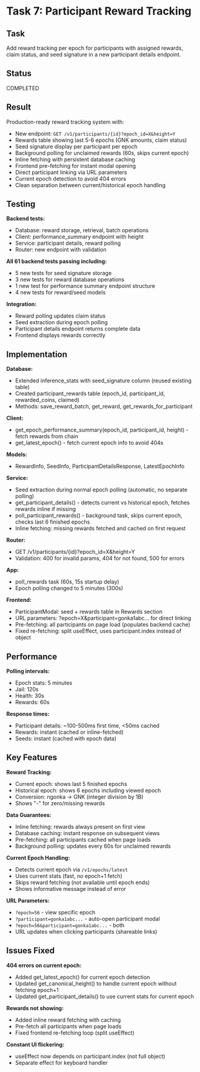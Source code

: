 # Task 7: Participant Reward Tracking

## Task
Add reward tracking per epoch for participants with assigned rewards, claim status, and seed signature in a new participant details endpoint.

## Status
COMPLETED

## Result
Production-ready reward tracking system with:
- New endpoint: `GET /v1/participants/{id}?epoch_id=X&height=Y`
- Rewards table showing last 5-6 epochs (GNK amounts, claim status)
- Seed signature display per participant per epoch
- Background polling for unclaimed rewards (60s, skips current epoch)
- Inline fetching with persistent database caching
- Frontend pre-fetching for instant modal opening
- Direct participant linking via URL parameters
- Current epoch detection to avoid 404 errors
- Clean separation between current/historical epoch handling


## Testing

**Backend tests:**
- Database: reward storage, retrieval, batch operations
- Client: performance_summary endpoint with height
- Service: participant details, reward polling
- Router: new endpoint with validation

**All 61 backend tests passing including:**
- 5 new tests for seed signature storage
- 3 new tests for reward database operations
- 1 new test for performance summary endpoint structure
- 4 new tests for reward/seed models

**Integration:**
- Reward polling updates claim status
- Seed extraction during epoch polling
- Participant details endpoint returns complete data
- Frontend displays rewards correctly

## Implementation

**Database:**
- Extended inference_stats with seed_signature column (reused existing table)
- Created participant_rewards table (epoch_id, participant_id, rewarded_coins, claimed)
- Methods: save_reward_batch, get_reward, get_rewards_for_participant

**Client:**
- get_epoch_performance_summary(epoch_id, participant_id, height) - fetch rewards from chain
- get_latest_epoch() - fetch current epoch info to avoid 404s

**Models:**
- RewardInfo, SeedInfo, ParticipantDetailsResponse, LatestEpochInfo

**Service:**
- Seed extraction during normal epoch polling (automatic, no separate polling)
- get_participant_details() - detects current vs historical epoch, fetches rewards inline if missing
- poll_participant_rewards() - background task, skips current epoch, checks last 6 finished epochs
- Inline fetching: missing rewards fetched and cached on first request

**Router:**
- GET /v1/participants/{id}?epoch_id=X&height=Y
- Validation: 400 for invalid params, 404 for not found, 500 for errors

**App:**
- poll_rewards task (60s, 15s startup delay)
- Epoch polling changed to 5 minutes (300s)

**Frontend:**
- ParticipantModal: seed + rewards table in Rewards section
- URL parameters: ?epoch=X&participant=gonka1abc... for direct linking
- Pre-fetching: all participants on page load (populates backend cache)
- Fixed re-fetching: split useEffect, uses participant.index instead of object

## Performance

**Polling intervals:**
- Epoch stats: 5 minutes
- Jail: 120s
- Health: 30s  
- Rewards: 60s

**Response times:**
- Participant details: ~100-500ms first time, <50ms cached
- Rewards: instant (cached or inline-fetched)
- Seeds: instant (cached with epoch data)

## Key Features

**Reward Tracking:**
- Current epoch: shows last 5 finished epochs
- Historical epoch: shows 6 epochs including viewed epoch
- Conversion: ngonka → GNK (integer division by 1B)
- Shows "-" for zero/missing rewards

**Data Guarantees:**
- Inline fetching: rewards always present on first view
- Database caching: instant response on subsequent views
- Pre-fetching: all participants cached when page loads
- Background polling: updates every 60s for unclaimed rewards

**Current Epoch Handling:**
- Detects current epoch via `/v1/epochs/latest`
- Uses current stats (fast, no epoch+1 fetch)
- Skips reward fetching (not available until epoch ends)
- Shows informative message instead of error

**URL Parameters:**
- `?epoch=56` - view specific epoch
- `?participant=gonka1abc...` - auto-open participant modal
- `?epoch=56&participant=gonka1abc...` - both
- URL updates when clicking participants (shareable links)

## Issues Fixed

**404 errors on current epoch:**
- Added get_latest_epoch() for current epoch detection
- Updated get_canonical_height() to handle current epoch without fetching epoch+1
- Updated get_participant_details() to use current stats for current epoch

**Rewards not showing:**
- Added inline reward fetching with caching
- Pre-fetch all participants when page loads
- Fixed frontend re-fetching loop (split useEffect)

**Constant UI flickering:**
- useEffect now depends on participant.index (not full object)
- Separate effect for keyboard handler

